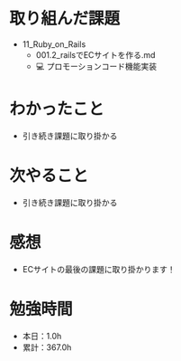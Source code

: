 # 取り組んだ課題
* 11_Ruby_on_Rails
  * 001.2_railsでECサイトを作る.md
  * 💻 プロモーションコード機能実装

# わかったこと
* 引き続き課題に取り掛かる

# 次やること
* 引き続き課題に取り掛かる

# 感想
* ECサイトの最後の課題に取り掛かります！

# 勉強時間
* 本日：1.0h
* 累計：367.0h
